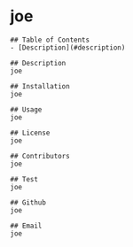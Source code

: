 # joe
    
    ## Table of Contents
    - [Description](#description)
    
    ## Description
    joe
    
    ## Installation
    joe
    
    ## Usage
    joe
    
    ## License
    joe
    
    ## Contributors
    joe
    
    ## Test
    joe
    
    ## Github
    joe
    
    ## Email
    joe
    
    
    